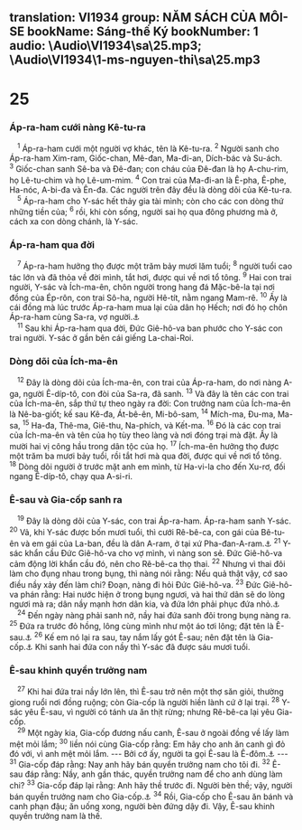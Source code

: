 translation: VI1934
group: NĂM SÁCH CỦA MÔI-SE
bookName: Sáng-thế Ký 
bookNumber: 1
audio: \Audio\VI1934\sa\25.mp3; \Audio\VI1934\1-ms-nguyen-thi\sa\25.mp3
-------

<div class="title"><h1>25</h1><h3>Áp-ra-ham cưới nàng Kê-tu-ra</h3></div>
<span class="verse sa_25_1"> <sup>1</sup> Áp-ra-ham cưới một người vợ khác, tên là Kê-tu-ra. </span>
<span class="verse sa_25_2"><sup>2</sup> Người sanh cho Áp-ra-ham Xim-ram, Giốc-chan, Mê-đan, Ma-đi-an, Dích-bác và Su-ách. </span>
<span class="verse sa_25_3"><sup>3</sup> Giốc-chan sanh Sê-ba và Đê-đan; con cháu của Đê-đan là họ A-chu-rim, họ Lê-tu-chim và họ Lê-um-mim. </span>
<span class="verse sa_25_4"><sup>4</sup> Con trai của Ma-đi-an là Ê-pha, Ê-phe, Ha-nóc, A-bi-đa và Ên-đa. Các người trên đây đều là dòng dõi của Kê-tu-ra. <br/></span>
<span class="verse sa_25_5"> <sup>5</sup> Áp-ra-ham cho Y-sác hết thảy gia tài mình; còn cho các con dòng thứ những tiền của; </span>
<span class="verse sa_25_6"><sup>6</sup> rồi, khi còn sống, người sai họ qua đông phương mà ở, cách xa con dòng chánh, là Y-sác. <br/></span>
<div class="title"><h3>Áp-ra-ham qua đời</h3></div>
<span class="verse sa_25_7"> <sup>7</sup> Áp-ra-ham hưởng thọ được một trăm bảy mươi lăm tuổi; </span>
<span class="verse sa_25_8"><sup>8</sup> người tuổi cao tác lớn và đã thỏa về đời mình, tắt hơi, được qui về nơi tổ tông. </span>
<span class="verse sa_25_9"><sup>9</sup> Hai con trai người, Y-sác và Ích-ma-ên, chôn người trong hang đá Mặc-bê-la tại nơi đồng của Ép-rôn, con trai Sô-ha, người Hê-tít, nằm ngang Mam-rê. </span>
<span class="verse sa_25_10"><sup>10</sup> Ấy là cái đồng mà lúc trước Áp-ra-ham mua lại của dân họ Hếch; nơi đó họ chôn Áp-ra-ham cùng Sa-ra, vợ người.<a data-toggle="tooltip" data-placement="bottom" title="Sa 23:3-16">⚓</a><br/></span>
<span class="verse sa_25_11"> <sup>11</sup> Sau khi Áp-ra-ham qua đời, Đức Giê-hô-va ban phước cho Y-sác con trai người. Y-sác ở gần bên cái giếng La-chai-Roi. <br/></span>
<div class="title"><h3>Dòng dõi của Ích-ma-ên</h3></div>
<span class="verse sa_25_12"> <sup>12</sup> Đây là dòng dõi của Ích-ma-ên, con trai của Áp-ra-ham, do nơi nàng A-ga, người Ê-díp-tô, con đòi của Sa-ra, đã sanh. </span>
<span class="verse sa_25_13"><sup>13</sup> Và đây là tên các con trai của Ích-ma-ên, sắp thứ tự theo ngày ra đời: Con trưởng nam của Ích-ma-ên là Nê-ba-giốt; kế sau Kê-đa, Át-bê-ên, Mi-bô-sam, </span>
<span class="verse sa_25_14"><sup>14</sup> Mích-ma, Đu-ma, Ma-sa, </span>
<span class="verse sa_25_15"><sup>15</sup> Ha-đa, Thê-ma, Giê-thu, Na-phích, và Kết-ma. </span>
<span class="verse sa_25_16"><sup>16</sup> Đó là các con trai của Ích-ma-ên và tên của họ tùy theo làng và nơi đóng trại mà đặt. Ấy là mười hai vị công hầu trong dân tộc của họ. </span>
<span class="verse sa_25_17"><sup>17</sup> Ích-ma-ên hưởng thọ được một trăm ba mươi bảy tuổi, rồi tắt hơi mà qua đời, được qui về nơi tổ tông. </span>
<span class="verse sa_25_18"><sup>18</sup> Dòng dõi người ở trước mặt anh em mình, từ Ha-vi-la cho đến Xu-rơ, đối ngang Ê-díp-tô, chạy qua A-si-ri. <br/></span>
<div class="title"><h3>Ê-sau và Gia-cốp sanh ra</h3></div>
<span class="verse sa_25_19"> <sup>19</sup> Đây là dòng dõi của Y-sác, con trai Áp-ra-ham. Áp-ra-ham sanh Y-sác. </span>
<span class="verse sa_25_20"><sup>20</sup> Vả, khi Y-sác được bốn mươi tuổi, thì cưới Rê-bê-ca, con gái của Bê-tu-ên và em gái của La-ban, đều là dân A-ram, ở tại xứ Pha-đan-A-ram.<a data-toggle="tooltip" data-placement="bottom" title="Pha-đan-A-ram nghĩa là xứ Mê-sô-bô-ta-mi">⚓</a></span>
<span class="verse sa_25_21"><sup>21</sup> Y-sác khẩn cầu Đức Giê-hô-va cho vợ mình, vì nàng son sẻ. Đức Giê-hô-va cảm động lời khẩn cầu đó, nên cho Rê-bê-ca thọ thai. </span>
<span class="verse sa_25_22"><sup>22</sup> Nhưng vì thai đôi làm cho đụng nhau trong bụng, thì nàng nói rằng: Nếu quả thật vậy, cớ sao điều nầy xảy đến làm chi? Đoạn, nàng đi hỏi Đức Giê-hô-va. </span>
<span class="verse sa_25_23"><sup>23</sup> Đức Giê-hô-va phán rằng: Hai nước hiện ở trong bụng ngươi, và hai thứ dân sẽ do lòng ngươi mà ra; dân nầy mạnh hơn dân kia, và đứa lớn phải phục đứa nhỏ.<a data-toggle="tooltip" data-placement="bottom" title="Ro 9:12">⚓</a><br/></span>
<span class="verse sa_25_24"> <sup>24</sup> Đến ngày nàng phải sanh nở, nầy hai đứa sanh đôi trong bụng nàng ra. </span>
<span class="verse sa_25_25"><sup>25</sup> Đứa ra trước đỏ hồng, lông cùng mình như một áo tơi lông; đặt tên là Ê-sau.<a data-toggle="tooltip" data-placement="bottom" title="Ê-sau nghĩa là nhiều lông">⚓</a></span>
<span class="verse sa_25_26"><sup>26</sup> Kế em nó lại ra sau, tay nắm lấy gót Ê-sau; nên đặt tên là Gia-cốp.<a data-toggle="tooltip" data-placement="bottom" title="Gia-cốp chánh nghĩa là nắm gót; nhưng đời bấy giờ, tiếng nắm gót là thô tục. Tiếng nghĩa bóng của Gia-cốp, nắm gót, là chiếm vị bấy giờ vậy">⚓</a> Khi sanh hai đứa con nầy thì Y-sác đã được sáu mươi tuổi. <br/></span>
<div class="title"><h3>Ê-sau khinh quyền trưởng nam</h3></div>
<span class="verse sa_25_27"> <sup>27</sup> Khi hai đứa trai nầy lớn lên, thì Ê-sau trở nên một thợ săn giỏi, thường giong ruổi nơi đồng ruộng; còn Gia-cốp là người hiền lành cứ ở lại trại. </span>
<span class="verse sa_25_28"><sup>28</sup> Y-sác yêu Ê-sau, vì người có tánh ưa ăn thịt rừng; nhưng Rê-bê-ca lại yêu Gia-cốp. <br/></span>
<span class="verse sa_25_29"> <sup>29</sup> Một ngày kia, Gia-cốp đương nấu canh, Ê-sau ở ngoài đồng về lấy làm mệt mỏi lắm; </span>
<span class="verse sa_25_30"><sup>30</sup> liền nói cùng Gia-cốp rằng: Em hãy cho anh ăn canh gì đỏ đó với, vì anh mệt mỏi lắm. --- Bởi cớ ấy, người ta gọi Ê-sau là Ê-đôm.<a data-toggle="tooltip" data-placement="bottom" title="Ê-đôm nghĩa là đỏ">⚓</a> --- </span>
<span class="verse sa_25_31"><sup>31</sup> Gia-cốp đáp rằng: Nay anh hãy bán quyền trưởng nam cho tôi đi. </span>
<span class="verse sa_25_32"><sup>32</sup> Ê-sau đáp rằng: Nầy, anh gần thác, quyền trưởng nam để cho anh dùng làm chi? </span>
<span class="verse sa_25_33"><sup>33</sup> Gia-cốp đáp lại rằng: Anh hãy thề trước đi. Người bèn thề; vậy, người bán quyền trưởng nam cho Gia-cốp.<a data-toggle="tooltip" data-placement="bottom" title="He 12:16">⚓</a></span>
<span class="verse sa_25_34"><sup>34</sup> Rồi, Gia-cốp cho Ê-sau ăn bánh và canh phạn đậu; ăn uống xong, người bèn đứng dậy đi. Vậy, Ê-sau khinh quyền trưởng nam là thế. <br/></span>

